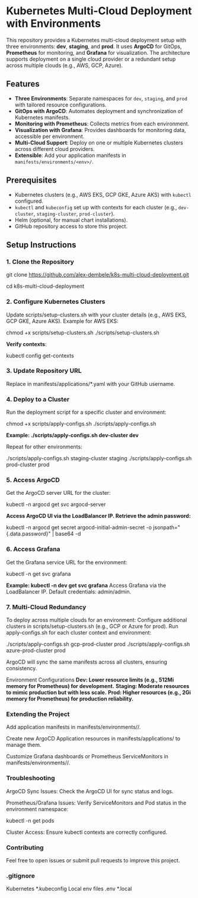 # Kubernetes Multi-Cloud Deployment with Environments

This repository provides a Kubernetes multi-cloud deployment setup with three environments: **dev**, **staging**, and **prod**. It uses **ArgoCD** for GitOps, **Prometheus** for monitoring, and **Grafana** for visualization. The architecture supports deployment on a single cloud provider or a redundant setup across multiple clouds (e.g., AWS, GCP, Azure).

## Features
- **Three Environments**: Separate namespaces for `dev`, `staging`, and `prod` with tailored resource configurations.
- **GitOps with ArgoCD**: Automates deployment and synchronization of Kubernetes manifests.
- **Monitoring with Prometheus**: Collects metrics from each environment.
- **Visualization with Grafana**: Provides dashboards for monitoring data, accessible per environment.
- **Multi-Cloud Support**: Deploy on one or multiple Kubernetes clusters across different cloud providers.
- **Extensible**: Add your application manifests in `manifests/environments/<env>/`.

## Prerequisites
- Kubernetes clusters (e.g., AWS EKS, GCP GKE, Azure AKS) with `kubectl` configured.
- `kubectl` and `kubeconfig` set up with contexts for each cluster (e.g., `dev-cluster`, `staging-cluster`, `prod-cluster`).
- Helm (optional, for manual chart installations).
- GitHub repository access to store this project.

## Setup Instructions

### 1. Clone the Repository

git clone https://github.com/alex-dembele/k8s-multi-cloud-deployment.git

cd k8s-multi-cloud-deployment


### 2. Configure Kubernetes Clusters
Update scripts/setup-clusters.sh with your cluster details (e.g., AWS EKS, GCP GKE, Azure AKS). Example for AWS EKS:

chmod +x scripts/setup-clusters.sh
./scripts/setup-clusters.sh

**Verify contexts**:

kubectl config get-contexts

### 3. Update Repository URL
Replace <your-username> in manifests/applications/*.yaml with your GitHub username.

### 4. Deploy to a Cluster
Run the deployment script for a specific cluster and environment:

chmod +x scripts/apply-configs.sh
./scripts/apply-configs.sh <context-name> <environment>

**Example: ./scripts/apply-configs.sh dev-cluster dev**

Repeat for other environments:

./scripts/apply-configs.sh staging-cluster staging
./scripts/apply-configs.sh prod-cluster prod

### 5. Access ArgoCD
Get the ArgoCD server URL for the cluster:

kubectl -n argocd get svc argocd-server

**Access ArgoCD UI via the LoadBalancer IP. Retrieve the admin password:**

kubectl -n argocd get secret argocd-initial-admin-secret -o jsonpath="{.data.password}" | base64 -d


### 6. Access Grafana
Get the Grafana service URL for the environment:

kubectl -n <environment> get svc grafana

**Example: kubectl -n dev get svc grafana**
Access Grafana via the LoadBalancer IP. Default credentials: admin/admin.

### 7. Multi-Cloud Redundancy
To deploy across multiple clouds for an environment:
Configure additional clusters in scripts/setup-clusters.sh (e.g., GCP or Azure for prod).
Run apply-configs.sh for each cluster context and environment:

./scripts/apply-configs.sh gcp-prod-cluster prod
./scripts/apply-configs.sh azure-prod-cluster prod

ArgoCD will sync the same manifests across all clusters, ensuring consistency.

Environment Configurations
**Dev: Lower resource limits (e.g., 512Mi memory for Prometheus) for development.**
**Staging: Moderate resources to mimic production but with less scale.**
**Prod: Higher resources (e.g., 2Gi memory for Prometheus) for production reliability.**

### Extending the Project
Add application manifests in manifests/environments/<env>/.

Create new ArgoCD Application resources in manifests/applications/ to manage them.

Customize Grafana dashboards or Prometheus ServiceMonitors in manifests/environments/<env>/.


### Troubleshooting
ArgoCD Sync Issues: Check the ArgoCD UI for sync status and logs.

Prometheus/Grafana Issues: Verify ServiceMonitors and Pod status in the environment namespace:

kubectl -n <environment> get pods

Cluster Access: Ensure kubectl contexts are correctly configured.

### Contributing
Feel free to open issues or submit pull requests to improve this project.


### .gitignore
Kubernetes
*.kubeconfig
Local env files
.env *.local